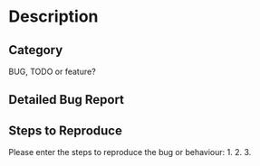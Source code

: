 # Description

## Category
BUG, TODO or feature?

## Detailed Bug Report

## Steps to Reproduce
Please enter the steps to reproduce the bug or behaviour:
1.
2.
3.

